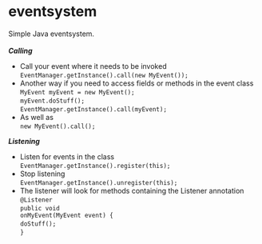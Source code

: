 # eventsystem
 Simple Java eventsystem.<br><br>
**_Calling_**
+ Call your event where it needs to be invoked<br>
  <code>EventManager.getInstance().call(new MyEvent());</code>
+ Another way if you need to access fields or methods in the event class<br>
  <code>MyEvent myEvent = new MyEvent();</code><br>
  <code>myEvent.doStuff();</code><br>
  <code>EventManager.getInstance().call(myEvent);</code>
+ As well as<br>
  <code>new MyEvent().call();</code><br>
  
**_Listening_**
+ Listen for events in the class<br>
  <code>EventManager.getInstance().register(this);</code>
+ Stop listening<br>
  <code>EventManager.getInstance().unregister(this);</code>
+ The listener will look for methods containing the Listener annotation<br>
  <code>@Listener</code><br>
  <code>public void onMyEvent(MyEvent event) {</code><br>
  <code>doStuff();</code><br>
  <code>}</code>
